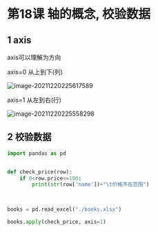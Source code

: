 # 第18课 轴的概念, 校验数据 

## 1 axis

axis可以理解为方向 

axis=0 从上到下(列)

![image-20211220225617589](https://markdown-1301532546.cos.ap-guangzhou.myqcloud.com/markdown/20211220230419.png)

axis=1 从左到右(行)

![image-20211220225558298](https://markdown-1301532546.cos.ap-guangzhou.myqcloud.com/markdown/20211220230421.png)







## 2 校验数据

```python
import pandas as pd


def check_price(row):
	if 0<row.price<=100:
		print(str(row['name'])+"\t价格不在范围")
		


books = pd.read_excel("./books.xlsx")

books.apply(check_price, axis=1)  
```

